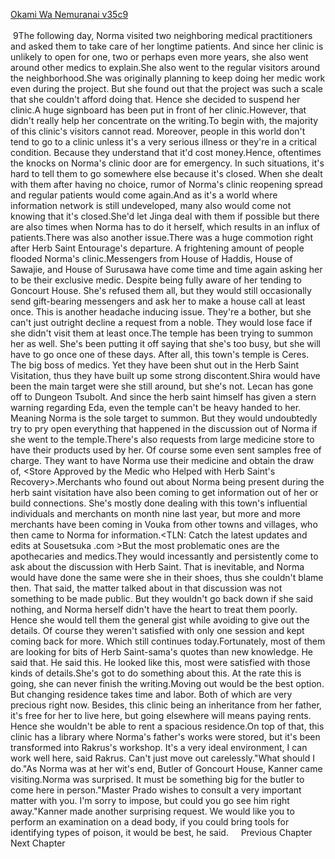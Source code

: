 [Okami Wa Nemuranai v35c9](https://www.sousetsuka.com/2021/01/okami-wa-nemuranai-359.html)
<br/><br/>
 9The following day, Norma visited two neighboring medical practitioners and asked them to take care of her longtime patients. And since her clinic is unlikely to open for one, two or perhaps even more years, she also went around other medics to explain.She also went to the regular visitors around the neighborhood.She was originally planning to keep doing her medic work even during the project. But she found out that the project was such a scale that she couldn't afford doing that. Hence she decided to suspend her clinic.A huge signboard <Currently Closed> has been put in front of her clinic.However, that didn't really help her concentrate on the writing.To begin with, the majority of this clinic's visitors cannot read. Moreover, people in this world don't tend to go to a clinic unless it's a very serious illness or they're in a critical condition. Because they understand that it'd cost money.Hence, oftentimes the knocks on Norma's clinic door are for emergency. In such situations, it's hard to tell them to go somewhere else because it's closed. When she dealt with them after having no choice, rumor of Norma's clinic reopening spread and regular patients would come again.And as it's a world where information network is still undeveloped, many also would come not knowing that it's closed.She'd let Jinga deal with them if possible but there are also times when Norma has to do it herself, which results in an influx of patients.There was also another issue.There was a huge commotion right after Herb Saint Entourage's departure. A frightening amount of people flooded Norma's clinic.Messengers from House of Haddis, House of Sawajie, and House of Surusawa have come time and time again asking her to be their exclusive medic. Despite being fully aware of her tending to Goncourt House. She's refused them all, but they would still occasionally send gift-bearing messengers and ask her to make a house call at least once. This is another headache inducing issue. They're a bother, but she can't just outright decline a request from a noble. They would lose face if she didn't visit them at least once.The temple has been trying to summon her as well. She's been putting it off saying that she's too busy, but she will have to go once one of these days. After all, this town's temple is Ceres. The big boss of medics. Yet they have been shut out in the Herb Saint Visitation, thus they have built up some strong discontent.Shira would have been the main target were she still around, but she's not. Lecan has gone off to Dungeon Tsubolt. And since the herb saint himself has given a stern warning regarding Eda, even the temple can't be heavy handed to her. Meaning Norma is the sole target to summon. But they would undoubtedly try to pry open everything that happened in the discussion out of Norma if she went to the temple.There's also requests from large medicine store to have their products used by her. Of course some even sent samples free of charge. They want to have Norma use their medicine and obtain the draw of, <Store Approved by the Medic who Helped with Herb Saint's Recovery>.Merchants who found out about Norma being present during the herb saint visitation have also been coming to get information out of her or build connections. She's mostly done dealing with this town's influential individuals and merchants on month nine last year, but more and more merchants have been coming in Vouka from other towns and villages, who then came to Norma for information.<TLN: Catch the latest updates and edits at Sousetsuka .com >But the most problematic ones are the apothecaries and medics.They would incessantly and persistently come to ask about the discussion with Herb Saint. That is inevitable, and Norma would have done the same were she in their shoes, thus she couldn't blame then. That said, the matter talked about in that discussion was not something to be made public. But they wouldn't go back down if she said nothing, and Norma herself didn't have the heart to treat them poorly. Hence she would tell them the general gist while avoiding to give out the details. Of course they weren't satisfied with only one session and kept coming back for more. Which still continues today.Fortunately, most of them are looking for bits of Herb Saint-sama's quotes than new knowledge. He said that. He said this. He looked like this, most were satisfied with those kinds of details.She's got to do something about this. At the rate this is going, she can never finish the writing.Moving out would be the best option. But changing residence takes time and labor. Both of which are very precious right now. Besides, this clinic being an inheritance from her father, it's free for her to live here, but going elsewhere will means paying rents. Hence she wouldn't be able to rent a spacious residence.On top of that, this clinic has a library where Norma's father's works were stored, but it's been transformed into Rakrus's workshop. It's a very ideal environment, I can work well here, said Rakrus. Can't just move out carelessly."What should I do."As Norma was at her wit's end, Butler of Goncourt House, Kanner came visiting.Norma was surprised. It must be something big for the butler to come here in person."Master Prado wishes to consult a very important matter with you. I'm sorry to impose, but could you go see him right away."Kanner made another surprising request. We would like you to perform an examination on a dead body, if you could bring tools for identifying types of poison, it would be best, he said.     Previous Chapter Next Chapter<br/>
